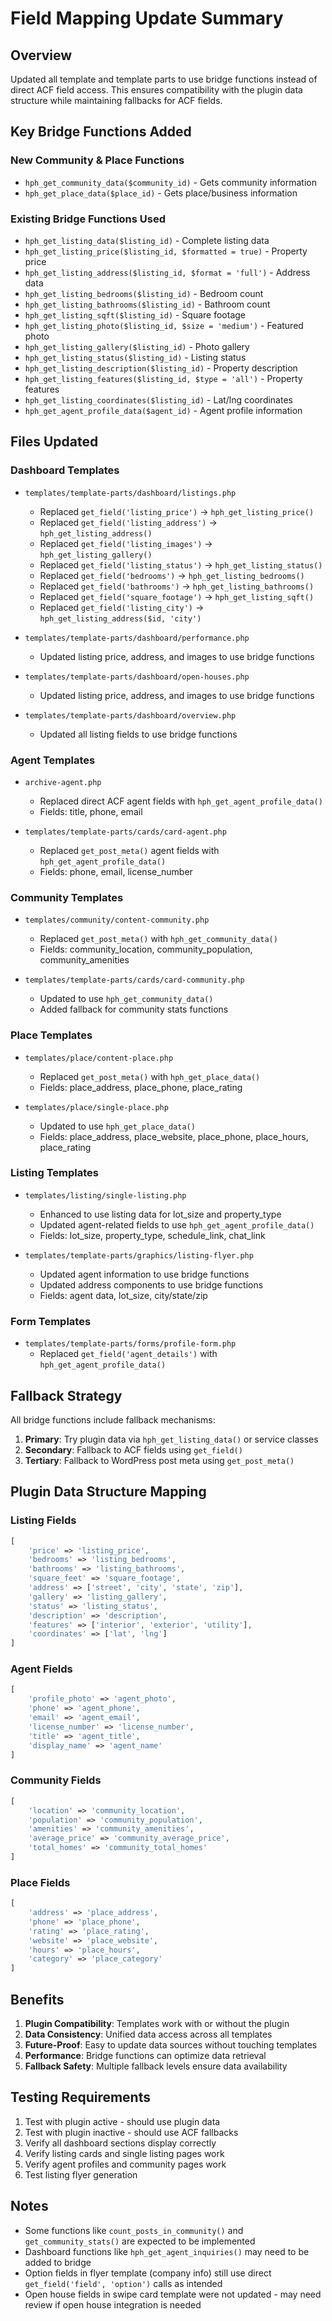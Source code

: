 # Field Mapping Update Summary

## Overview
Updated all template and template parts to use bridge functions instead of direct ACF field access. This ensures compatibility with the plugin data structure while maintaining fallbacks for ACF fields.

## Key Bridge Functions Added

### New Community & Place Functions
- `hph_get_community_data($community_id)` - Gets community information
- `hph_get_place_data($place_id)` - Gets place/business information

### Existing Bridge Functions Used
- `hph_get_listing_data($listing_id)` - Complete listing data
- `hph_get_listing_price($listing_id, $formatted = true)` - Property price
- `hph_get_listing_address($listing_id, $format = 'full')` - Address data
- `hph_get_listing_bedrooms($listing_id)` - Bedroom count
- `hph_get_listing_bathrooms($listing_id)` - Bathroom count
- `hph_get_listing_sqft($listing_id)` - Square footage
- `hph_get_listing_photo($listing_id, $size = 'medium')` - Featured photo
- `hph_get_listing_gallery($listing_id)` - Photo gallery
- `hph_get_listing_status($listing_id)` - Listing status
- `hph_get_listing_description($listing_id)` - Property description
- `hph_get_listing_features($listing_id, $type = 'all')` - Property features
- `hph_get_listing_coordinates($listing_id)` - Lat/lng coordinates
- `hph_get_agent_profile_data($agent_id)` - Agent profile information

## Files Updated

### Dashboard Templates
- `templates/template-parts/dashboard/listings.php`
  - Replaced `get_field('listing_price')` → `hph_get_listing_price()`
  - Replaced `get_field('listing_address')` → `hph_get_listing_address()`
  - Replaced `get_field('listing_images')` → `hph_get_listing_gallery()`
  - Replaced `get_field('listing_status')` → `hph_get_listing_status()`
  - Replaced `get_field('bedrooms')` → `hph_get_listing_bedrooms()`
  - Replaced `get_field('bathrooms')` → `hph_get_listing_bathrooms()`
  - Replaced `get_field('square_footage')` → `hph_get_listing_sqft()`
  - Replaced `get_field('listing_city')` → `hph_get_listing_address($id, 'city')`

- `templates/template-parts/dashboard/performance.php`
  - Updated listing price, address, and images to use bridge functions

- `templates/template-parts/dashboard/open-houses.php`
  - Updated listing price, address, and images to use bridge functions

- `templates/template-parts/dashboard/overview.php`
  - Updated all listing fields to use bridge functions

### Agent Templates
- `archive-agent.php`
  - Replaced direct ACF agent fields with `hph_get_agent_profile_data()`
  - Fields: title, phone, email

- `templates/template-parts/cards/card-agent.php`
  - Replaced `get_post_meta()` agent fields with `hph_get_agent_profile_data()`
  - Fields: phone, email, license_number

### Community Templates
- `templates/community/content-community.php`
  - Replaced `get_post_meta()` with `hph_get_community_data()`
  - Fields: community_location, community_population, community_amenities

- `templates/template-parts/cards/card-community.php`
  - Updated to use `hph_get_community_data()`
  - Added fallback for community stats functions

### Place Templates
- `templates/place/content-place.php`
  - Replaced `get_post_meta()` with `hph_get_place_data()`
  - Fields: place_address, place_phone, place_rating

- `templates/place/single-place.php`
  - Updated to use `hph_get_place_data()`
  - Fields: place_address, place_website, place_phone, place_hours, place_rating

### Listing Templates
- `templates/listing/single-listing.php`
  - Enhanced to use listing data for lot_size and property_type
  - Updated agent-related fields to use `hph_get_agent_profile_data()`
  - Fields: lot_size, property_type, schedule_link, chat_link

- `templates/template-parts/graphics/listing-flyer.php`
  - Updated agent information to use bridge functions
  - Updated address components to use bridge functions
  - Fields: agent data, lot_size, city/state/zip

### Form Templates
- `templates/template-parts/forms/profile-form.php`
  - Replaced `get_field('agent_details')` with `hph_get_agent_profile_data()`

## Fallback Strategy
All bridge functions include fallback mechanisms:
1. **Primary**: Try plugin data via `hph_get_listing_data()` or service classes
2. **Secondary**: Fallback to ACF fields using `get_field()`
3. **Tertiary**: Fallback to WordPress post meta using `get_post_meta()`

## Plugin Data Structure Mapping

### Listing Fields
```php
[
    'price' => 'listing_price',
    'bedrooms' => 'listing_bedrooms', 
    'bathrooms' => 'listing_bathrooms',
    'square_feet' => 'square_footage',
    'address' => ['street', 'city', 'state', 'zip'],
    'gallery' => 'listing_gallery',
    'status' => 'listing_status',
    'description' => 'description',
    'features' => ['interior', 'exterior', 'utility'],
    'coordinates' => ['lat', 'lng']
]
```

### Agent Fields
```php
[
    'profile_photo' => 'agent_photo',
    'phone' => 'agent_phone',
    'email' => 'agent_email', 
    'license_number' => 'license_number',
    'title' => 'agent_title',
    'display_name' => 'agent_name'
]
```

### Community Fields
```php
[
    'location' => 'community_location',
    'population' => 'community_population',
    'amenities' => 'community_amenities',
    'average_price' => 'community_average_price',
    'total_homes' => 'community_total_homes'
]
```

### Place Fields
```php
[
    'address' => 'place_address',
    'phone' => 'place_phone',
    'rating' => 'place_rating',
    'website' => 'place_website',
    'hours' => 'place_hours',
    'category' => 'place_category'
]
```

## Benefits
1. **Plugin Compatibility**: Templates work with or without the plugin
2. **Data Consistency**: Unified data access across all templates
3. **Future-Proof**: Easy to update data sources without touching templates
4. **Performance**: Bridge functions can optimize data retrieval
5. **Fallback Safety**: Multiple fallback levels ensure data availability

## Testing Requirements
1. Test with plugin active - should use plugin data
2. Test with plugin inactive - should use ACF fallbacks
3. Verify all dashboard sections display correctly
4. Verify listing cards and single listing pages work
5. Verify agent profiles and community pages work
6. Test listing flyer generation

## Notes
- Some functions like `count_posts_in_community()` and `get_community_stats()` are expected to be implemented
- Dashboard functions like `hph_get_agent_inquiries()` may need to be added to bridge
- Option fields in flyer template (company info) still use direct `get_field('field', 'option')` calls as intended
- Open house fields in swipe card template were not updated - may need review if open house integration is needed
